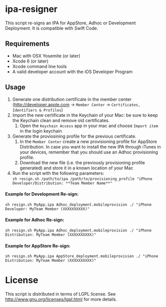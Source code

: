 ipa-resigner
===

This script re-signs an IPA for AppStore, Adhoc or Development Deployment.
It is compatible with Swift Code.

## Requirements
- Mac with OSX Yosemite (or later)
- Xcode 6 (or later)
- Xcode command line tools
- A valid developer account with the iOS Developer Program

## Usage
 1. Generate one distribution certificate in the member center (http://developer.apple.com -> `Member Center` -> `Certificates, Identifiers & Profiles`)
 2. Import the new certificate in the Keychain of your Mac: be sure to keep the Keychain clean and remove old certificates.
    1. Open the `Keychain Access` app in your mac and choose `Import item` in the login keychain
 3. Generate the proviosining profile for the previous certificate.
    1. In the `Member Center` create a new provisioning profile for AppStore Distribution. In case you want to install the new IPA through iTunes in your devices, remember that you should use an Adhoc provisioning profile.
    2. Download the new file (i.e. the previously provisioning profile generated) and store it in a known location of your Mac
 4. Run the script with the following parameters:  
	`sh resign.sh /path/to/ipa /path/to/provisioning_profile "iPhone Developer/Distribution: **Team Member Name**"`

#### Example for Development Re-sign:
	sh resign.sh MyApp.ipa Adhoc_deployment.mobileprovision ./ "iPhone Developer: MyTeam Member (XXXXXXXXXX)"
#### Example for Adhoc Re-sign:
	sh resign.sh MyApp.ipa Adhoc_deployment.mobileprovision ./ "iPhone Distribution: MyTeam Member (XXXXXXXXXX)"
#### Example for AppStore Re-sign:
	sh resign.sh MyApp.ipa AppStore_deployment.mobileprovision ./ "iPhone Distribution: MyTeam Member (XXXXXXXXXX)"


# License
This script is distributed in terms of LGPL license. See http://www.gnu.org/licenses/lgpl.html for more details.
